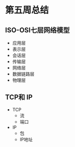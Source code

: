 # 第五周总结

## ISO-OSI七层网络模型
- 应用层
- 表示层
- 会话层
- 传输层
- 网络层
- 数据链路层
- 物理层

## TCP和 IP
- TCP
  - 流
  - 端口
- IP
  - 包
  - IP地址


